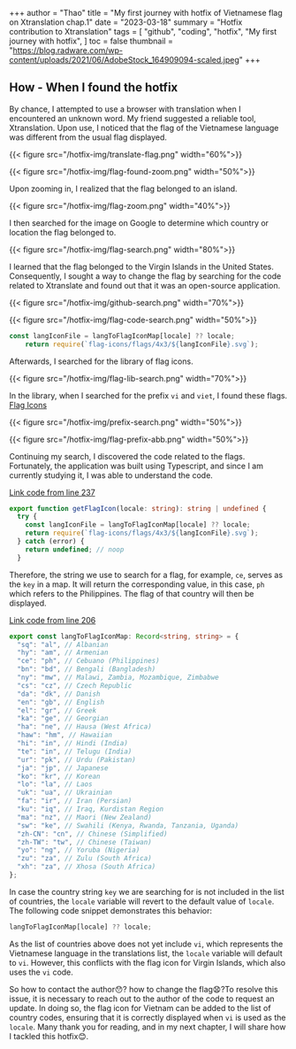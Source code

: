 +++
author = "Thao"
title = "My first journey with hotfix of Vietnamese flag on Xtranslation chap.1"
date = "2023-03-18"
summary = "Hotfix contribution to Xtranslation"
tags = [
    "github",
    "coding",
    "hotfix",
    "My first journey with hotfix",
]
toc = false
thumbnail = "https://blog.radware.com/wp-content/uploads/2021/06/AdobeStock_164909094-scaled.jpeg"
+++

## How - When I found the hotfix
By chance, I attempted to use a browser with translation when I encountered an unknown word. My friend suggested a reliable tool, Xtranslation. Upon use, I noticed that the flag of the Vietnamese language was different from the usual flag displayed. 

{{< figure src="/hotfix-img/translate-flag.png" width="60%">}}

{{< figure src="/hotfix-img/flag-found-zoom.png" width="50%">}}

Upon zooming in, I realized that the flag belonged to an island.

{{< figure src="/hotfix-img/flag-zoom.png" width="40%">}}

I then searched for the image on Google to determine which country or location the flag belonged to.

{{< figure src="/hotfix-img/flag-search.png" width="80%">}}

I learned that the flag belonged to the Virgin Islands in the United States. Consequently, I sought a way to change the flag by searching for the code related to Xtranslate and found out that it was an open-source application.

{{< figure src="/hotfix-img/github-search.png" width="70%">}}

{{< figure src="/hotfix-img/flag-code-search.png" width="50%">}}

```ts
const langIconFile = langToFlagIconMap[locale] ?? locale;
    return require(`flag-icons/flags/4x3/${langIconFile}.svg`);
```

Afterwards, I searched for the library of flag icons.

{{< figure src="/hotfix-img/flag-lib-search.png" width="70%">}}

In the library, when I searched for the prefix `vi` and `viet`, I found these flags.
[Flag Icons](https://flagicons.lipis.dev/)

{{< figure src="/hotfix-img/prefix-search.png" width="50%">}}

{{< figure src="/hotfix-img/flag-prefix-abb.png" width="50%">}}

Continuing my search, I discovered the code related to the flags. Fortunately, the application was built using Typescript, and since I am currently studying it, I was able to understand the code. 

[Link code from line 237](https://github.com/ixrock/XTranslate/blob/4ad4b0927417234ca3aa19b7e04a8a4e6378b512/src/components/select-language/select-language.tsx#L237)

```ts
export function getFlagIcon(locale: string): string | undefined {
  try {
    const langIconFile = langToFlagIconMap[locale] ?? locale;
    return require(`flag-icons/flags/4x3/${langIconFile}.svg`);
  } catch (error) {
    return undefined; // noop
  }
```

Therefore, the string we use to search for a flag, for example, `ce`, serves as the `key` in a map. It will return the corresponding value, in this case, `ph` which refers to the Philippines. The flag of that country will then be displayed. 

[Link code from line 206](https://github.com/ixrock/XTranslate/blob/4ad4b0927417234ca3aa19b7e04a8a4e6378b512/src/components/select-language/select-language.tsx#L206)

```ts
export const langToFlagIconMap: Record<string, string> = {
  "sq": "al", // Albanian
  "hy": "am", // Armenian
  "ce": "ph", // Cebuano (Philippines)
  "bn": "bd", // Bengali (Bangladesh)
  "ny": "mw", // Malawi, Zambia, Mozambique, Zimbabwe
  "cs": "cz", // Czech Republic
  "da": "dk", // Danish
  "en": "gb", // English
  "el": "gr", // Greek
  "ka": "ge", // Georgian
  "ha": "ne", // Hausa (West Africa)
  "haw": "hm", // Hawaiian
  "hi": "in", // Hindi (India)
  "te": "in", // Telugu (India)
  "ur": "pk", // Urdu (Pakistan)
  "ja": "jp", // Japanese
  "ko": "kr", // Korean
  "lo": "la", // Laos
  "uk": "ua", // Ukrainian
  "fa": "ir", // Iran (Persian)
  "ku": "iq", // Iraq, Kurdistan Region
  "ma": "nz", // Maori (New Zealand)
  "sw": "ke", // Swahili (Kenya, Rwanda, Tanzania, Uganda)
  "zh-CN": "cn", // Chinese (Simplified)
  "zh-TW": "tw", // Chinese (Taiwan)
  "yo": "ng", // Yoruba (Nigeria)
  "zu": "za", // Zulu (South Africa)
  "xh": "za", // Xhosa (South Africa)
};
```

In case the country string `key` we are searching for is not included in the list of countries, the `locale` variable will revert to the default value of `locale`. The following code snippet demonstrates this behavior:

```ts
langToFlagIconMap[locale] ?? locale;
```

As the list of countries above does not yet include `vi`, which represents the Vietnamese language in the translations list, the `locale` variable will default to `vi`. However, this conflicts with the flag icon for Virgin Islands, which also uses the `vi` code.

So how to contact the author:hushed:? how to change the flag:anguished:?To resolve this issue, it is necessary to reach out to the author of the code to request an update. In doing so, the flag icon for Vietnam can be added to the list of country codes, ensuring that it is correctly displayed when `vi` is used as the `locale`. 
Many thank you for reading, and in my next chapter, I will share how I tackled this hotfix:blush:.



